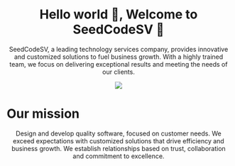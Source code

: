 <h1 align='center'> Hello world 👋, Welcome to SeedCodeSV 🍃</h1>

<p align='center'>
 SeedCodeSV, a leading technology services company, provides innovative and customized solutions to fuel business growth. With a highly trained team, we focus on delivering exceptional results and meeting the needs of our clients.
</p>
<p align='center'>
 <img  src="https://i.pinimg.com/originals/13/28/1b/13281bc86063aa5c9eb2159cde5c9c2c.png">
</p>

# Our mission
<p align='center'>
Design and develop quality software, focused on customer needs. We exceed expectations with customized solutions that drive efficiency and business growth. We establish relationships based on trust, collaboration and commitment to excellence.
</p>

